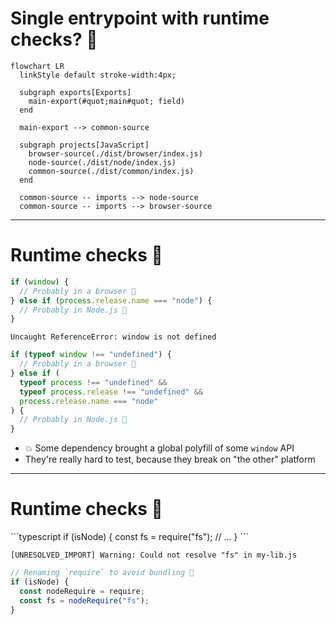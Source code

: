 # Single entrypoint with runtime checks? 🤔

```mermaid { 'themeVariables': { 'fontFamily': 'Lexend Deca', 'fontSize': '28px', 'primaryColor': '#BB2528', 'primaryTextColor': '#fff', 'primaryBorderColor': '#00ed64', 'lineColor': '#00ed64', 'secondaryColor': '#00684a', 'tertiaryColor': '#023430', 'clusterBkg': '#001e2b', 'edgeLabelBackground': '#001e2b', 'nodeBorder': '#00ed64' } }
flowchart LR
  linkStyle default stroke-width:4px;

  subgraph exports[Exports]
    main-export(#quot;main#quot; field)
  end

  main-export --> common-source

  subgraph projects[JavaScript]
    browser-source(./dist/browser/index.js)
    node-source(./dist/node/index.js)
    common-source(./dist/common/index.js)
  end

  common-source -- imports --> node-source
  common-source -- imports --> browser-source
```

---

# Runtime checks 😬

<v-clicks at="0">

```typescript
if (window) {
  // Probably in a browser 😬
} else if (process.release.name === "node") {
  // Probably in Node.js 😬
}
```

```
Uncaught ReferenceError: window is not defined
```

```typescript
if (typeof window !== "undefined") {
  // Probably in a browser 🙏
} else if (
  typeof process !== "undefined" &&
  typeof process.release !== "undefined" &&
  process.release.name === "node"
) {
  // Probably in Node.js 🙏
}
```

- 💥 Some dependency brought a global polyfill of some `window` API
- They're really hard to test, because they break on "the other" platform

</v-clicks>

<!--
One way you might do this, is through an pattern typically referred to as "runtime checks".

Can someone tell me why this code is a bad idea?

[click] On Node.js this is a reference error, because the window global is not defined.
[click] Let's try to fix that. The RHS of the `typeof` operator is allowed to be completely missing from the scope. Can someone tell my who this can go wrong?
[click] Some misbehaving dependency might have patched the global with a polyfill. And ultimately these are really hard to test.
-->

---

# Runtime checks 😬

<v-clicks at="0">
```typescript
if (isNode) {
  const fs = require("fs");
  // ...
}
```

```
[UNRESOLVED_IMPORT] Warning: Could not resolve "fs" in my-lib.js
```

```typescript
// Renaming `require` to avoid bundling 😬
if (isNode) {
  const nodeRequire = require;
  const fs = nodeRequire("fs");
}
```
</v-clicks>

<!--
Even if you manage to define some constant, the "isNode" constant here.
Importing platform specific code from common code has issues. Does anyone have an idea on how this can go wrong?
[click] require calls mess with bundlers.
[click] you can do ugly workarounds, but this doesn't even work on Rspack, because it's smarter.
-->
